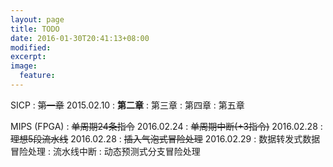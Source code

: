 ```yaml
---
layout: page
title: TODO
date: 2016-01-30T20:41:13+08:00
modified:
excerpt:
image:
  feature:
---
```


SICP
: <del>第一章</del> 2015.02.10
: **第二章**
: 第三章
: 第四章
: 第五章

MIPS (FPGA)
: <del>单周期24条指令</del> 2016.02.24
: <del>单周期中断(+3指令)</del> 2016.02.28
: <del>理想5段流水线</del> 2016.02.28
: <del>插入气泡式冒险处理</del> 2016.02.29
: 数据转发式数据冒险处理
: 流水线中断
: 动态预测式分支冒险处理
